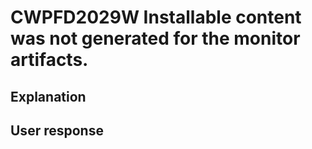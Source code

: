 # CWPFD2029W Installable content was not generated for the monitor artifacts.

## Explanation

## User response
